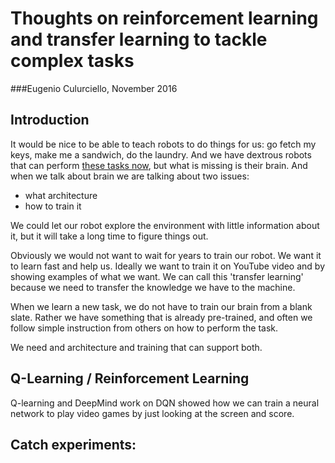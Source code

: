 # Thoughts on reinforcement learning and transfer learning to tackle complex tasks

###Eugenio Culurciello, November 2016

## Introduction

It would be nice to be able to teach robots to do things for us: go fetch my keys, make me a sandwich, do the laundry. And we have dextrous robots that can perform [these tasks now](https://en.wikipedia.org/wiki/DARPA_Robotics_Challenge), but what is missing is their brain. And when we talk about brain we are talking about two issues:

- what architecture
- how to train it

We could let our robot explore the environment with little information about it, but it will take a long time to figure things out.

Obviously we would not want to wait for years to train our robot. We want it to learn fast and help us. Ideally we want to train it on YouTube video and by showing examples of what we want. We can call this 'transfer learning' because we need to transfer the knowledge we have to the machine.

When we learn a new task, we do not have to train our brain from a blank slate. Rather we have something that is already pre-trained, and often we follow simple instruction from others on how to perform the task.


We need and architecture and training that can support both.




## Q-Learning / Reinforcement Learning

Q-learning and DeepMind work on DQN showed how we can train a neural network to play video games by just looking at the screen and score. 



## Catch experiments:





